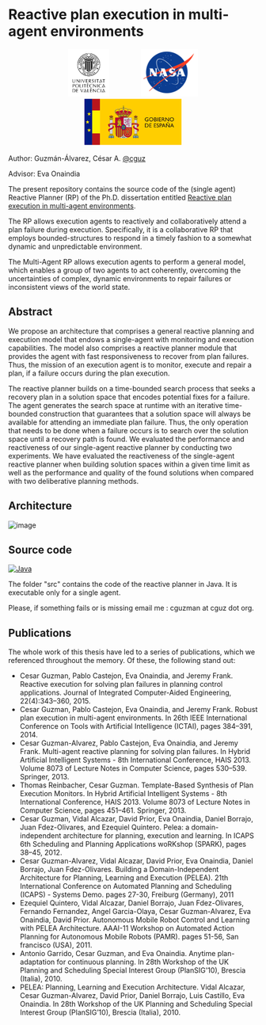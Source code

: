 # Reactive plan execution in multi-agent environments


<div align=center>
  <a href="https://www.upv.es"><img src="https://github.com/cguz/planning-reactive-planner/raw/main/image/upv.png" alt="UPV" title="UPV" hspace="30" height="96px" /></a>
  <a href="https://www.nasa.org"><img src="https://github.com/cguz/planning-reactive-planner/raw/main/image/nasa.svg" alt="NASA" title="NASA" hspace="30" height="96px" /></a>
  <img src="https://github.com/cguz/planning-reactive-planner/raw/main/image/GobSpain.png" alt="Gobierno de españa" title="Gobierno de españa" hspace="30" height="96px" />
</div>



Author: Guzmán-Álvarez, César A. [@cguz](https://github.com/cguz)

Advisor: Eva Onaindia

The present repository contains the source code of the (single agent) Reactive Planner (RP) of the Ph.D. dissertation entitled [Reactive plan execution in multi-agent environments](https://riunet.upv.es/bitstream/handle/10251/120457/G%c3%bazman%20-%20Reactive%20plan%20execution%20in%20multi-agent%20environments.pdf?sequence=4&isAllowed=y).

The RP allows execution agents to reactively and collaboratively attend a plan failure during execution. Specifically, it is a collaborative RP that employs bounded-structures to respond in a timely fashion to a somewhat dynamic and unpredictable environment. 

The Multi-Agent RP allows execution agents to perform a general model, which enables a group of two agents to act coherently, overcoming the uncertainties of complex, dynamic environments to repair failures or inconsistent views of the world state.

## Abstract 

We propose an architecture that comprises a general reactive planning and execution model that endows a single-agent with monitoring and execution capabilities. The model also comprises a reactive planner module that provides the agent with fast responsiveness to recover from plan failures. Thus, the mission of an execution agent is to monitor, execute and repair a plan, if a failure occurs during the plan execution.

The reactive planner builds on a time-bounded search process that seeks a recovery plan in a solution space that encodes potential fixes for a failure. The agent generates the search space at runtime with an iterative time-bounded construction that guarantees that a solution space will always be available for attending an immediate plan failure. Thus, the only operation that needs to be done when a failure occurs is to search over the solution space until a recovery path is found. We evaluated the performance and reactiveness of our single-agent reactive planner by conducting two experiments. We have evaluated the reactiveness of the single-agent reactive planner when building solution spaces within a given time limit as well as the performance and quality of the found solutions when compared with two deliberative planning methods.

## Architecture

![image](https://user-images.githubusercontent.com/15159632/111842903-7a4ffd80-8900-11eb-8bcf-a55584bd9297.png)

## Source code

[![Java](https://img.shields.io/badge/Java-8-red)](https://www.java.org/)

The folder "src" contains the code of the reactive planner in Java. It is executable only for a single agent. 

Please, if something fails or is missing email me : cguzman at cguz dot org.

## Publications

The whole work of this thesis have led to a series of publications, which we referenced throughout the memory. Of these, the
following stand out:

* Cesar Guzman, Pablo Castejon, Eva Onaindia, and Jeremy Frank. Reactive execution for solving plan failures in planning control applications. Journal of Integrated Computer-Aided Engineering, 22(4):343–360, 2015.
* Cesar Guzman, Pablo Castejon, Eva Onaindia, and Jeremy Frank. Robust plan execution in multi-agent environments. In 26th IEEE International Conference on Tools with Artificial Intelligence (ICTAI), pages 384–391, 2014.
* Cesar Guzman-Alvarez, Pablo Castejon, Eva Onaindia, and Jeremy Frank. Multi-agent reactive planning for solving plan failures. In Hybrid Artificial Intelligent Systems - 8th International Conference, HAIS 2013. Volume 8073 of Lecture Notes in Computer Science, pages 530–539. Springer, 2013.
* Thomas Reinbacher, Cesar Guzman. Template-Based Synthesis of Plan Execution Monitors. In Hybrid Artificial Intelligent Systems - 8th International Conference, HAIS 2013. Volume 8073 of Lecture Notes in Computer Science, pages 451–461. Springer, 2013.
* Cesar Guzman, Vidal Alcazar, David Prior, Eva Onaindia, Daniel Borrajo, Juan Fdez-Olivares, and Ezequiel Quintero. Pelea: a domain-independent architecture for planning, execution and learning. In ICAPS 6th Scheduling and Planning Applications woRKshop (SPARK), pages 38–45, 2012.
* Cesar Guzman-Alvarez, Vidal Alcazar, David Prior, Eva Onaindia, Daniel Borrajo, Juan Fdez-Olivares. Building a Domain-Independent Architecture for Planning, Learning and Execution (PELEA). 21th International Conference on Automated Planning and Scheduling (ICAPS) - Systems Demo. pages 27-30, Freiburg (Germany), 2011
* Ezequiel Quintero, Vidal Alcazar, Daniel Borrajo, Juan Fdez-Olivares, Fernando Fernandez, Angel Garcia-Olaya, Cesar Guzman-Alvarez, Eva Onaindia, David Prior. Autonomous Mobile Robot Control and Learning with PELEA Architecture. AAAI-11 Workshop on Automated Action Planning for Autonomous Mobile Robots (PAMR). pages 51-56, San francisco (USA), 2011.
* Antonio Garrido, Cesar Guzman, and Eva Onaindia. Anytime plan-adaptation for continuous planning. In 28th Workshop of the UK Planning and Scheduling Special Interest Group (PlanSIG'10), Brescia (Italia), 2010.
* PELEA: Planning, Learning and Execution Architecture. Vidal Alcazar, Cesar Guzman-Alvarez, David Prior, Daniel Borrajo, Luis Castillo, Eva Onaindia. In 28th Workshop of the UK Planning and Scheduling Special Interest Group (PlanSIG’10), Brescia (Italia), 2010.
